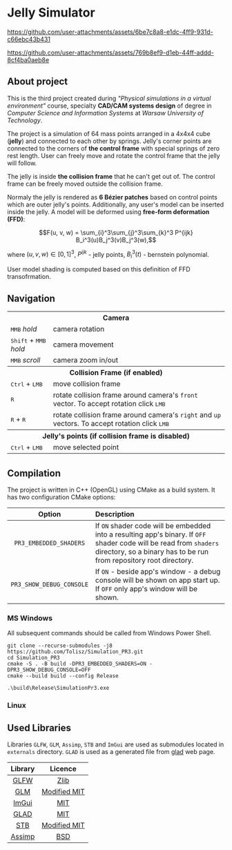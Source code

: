 ﻿# Jelly Simulator

https://github.com/user-attachments/assets/6be7c8a8-e1dc-4ff9-931d-c66ebc43b431

https://github.com/user-attachments/assets/769b8ef9-d1eb-44ff-addd-8cf4ba0aeb8e

## About project

This is the third project created during *"Physical simulations in a virtual environment"* course, specialty **CAD/CAM systems design** of degree in *Computer Science and Information Systems* at *Warsaw University of Technology*. 

The project is a simulation of 64 mass points arranged in a 4x4x4 cube (**jelly**) and connected to each other by springs. Jelly's corner points are connected to the corners of **the control frame** with special springs of zero rest length. User can freely move and rotate the control frame that the jelly will follow.

The jelly is inside **the collision frame** that he can't get out of. The control frame can be freely moved outside the collision frame. 

Normaly the jelly is rendered as **6 Bézier patches** based on control points which are outer jelly's points. Additionally, any user's model can be inserted inside the jelly. A model will be deformed using **free-form deformation (FFD)**: 

$$F(u, v, w) = \sum_{i}^3\sum_{j}^3\sum_{k}^3 P^{ijk} B_i^3(u)B_j^3(v)B_j^3(w),$$

where  $`(u, v, w) \in [0, 1]^3`$, $`P^{ijk}`$ - jelly points, $`B^3_i(t)`$ - bernstein polynomial.

User model shading is computed based on this definition of FFD transofrmation.

## Navigation

<table>
    <tbody>
		<tr>
            <th colspan=2> Camera</th>
        </tr>
		<tr>
            <td><kbd>MMB</kbd> <i>hold</i></td>
            <td>camera rotation</td>
        </tr>
		<tr>
            <td><kbd>Shift</kbd> + <kbd>MMB</kbd> <i>hold</i></td>
            <td>camera movement</td>
        </tr>
		<tr>
            <td><kbd>MMB</kbd> <i>scroll</i></td>
            <td>camera zoom in/out</td>
        </tr>
		<tr>
            <th colspan=2> Collision Frame (if enabled)</th>
        </tr>
		<tr>
            <td><kbd>Ctrl</kbd> + <kbd>LMB</kbd></td>
            <td>move collision frame</td>
        </tr>
		<tr>
            <td><kbd>R</kbd></td>
            <td>rotate collision frame around camera's <code>front</code> vector. To accept rotation click <kbd>LMB</kbd></td>
        </tr>
		<tr>
            <td><kbd>R</kbd> + <kbd>R</kbd></td>
            <td>rotate collision frame around camera's <code>right</code> and <code>up</code> vectors. To accept rotation click <kbd>LMB</kbd></td>
        </tr>
		<tr>
            <th colspan=2> Jelly's points (if collision frame is disabled)</th>
        </tr>
		<tr>
            <td><kbd>Ctrl</kbd> + <kbd>LMB</kbd></td>
            <td>move selected point</td>
        </tr>
	</tbody>
</table>

######

## Compilation

The project is written in C++ (OpenGL) using CMake as a build system. It has two configuration CMake options: 

| Option | Description | 
| :---:         |     :---      |
| `PR3_EMBEDDED_SHADERS`   | If `ON` shader code will be embedded into a resulting app's binary. If `OFF` shader code will be read from `shaders` directory, so a binary has to be run from repository root directory.      |
| `PR3_SHOW_DEBUG_CONSOLE` | If `ON` - beside app's window - a debug console will be shown on app start up. If `OFF` only app's window will be shown.        |

### MS Windows

All subsequent commands should be called from Windows Power Shell.

```
git clone --recurse-submodules -j8 https://github.com/Tolisz/Simulation_PR3.git
cd Simulation_PR3
cmake -S . -B build -DPR3_EMBEDDED_SHADERS=ON -DPR3_SHOW_DEBUG_CONSOLE=OFF
cmake --build build --config Release
```

```
.\build\Release\SimulationPr3.exe
```

### Linux



## Used Libraries

Libraries `GLFW`, `GLM`, `Assimp`, `STB` and `ImGui` are used as submodules located in `externals` directory. `GLAD` is used as a generated file from [glad](https://glad.dav1d.de/) web page. 

| Library | Licence |
| :---:   | :---:   |
| [GLFW](https://github.com/glfw/glfw) | [Zlib](https://github.com/glfw/glfw?tab=Zlib-1-ov-file#readme) |
| [GLM](https://github.com/g-truc/glm) | [Modified MIT](https://github.com/g-truc/glm?tab=License-1-ov-file#readme)|
| [ImGui](https://github.com/ocornut/imgui) | [MIT](https://github.com/ocornut/imgui?tab=MIT-1-ov-file#readme)| 
| [GLAD](https://github.com/Dav1dde/glad) | [MIT](https://github.com/Dav1dde/glad?tab=License-1-ov-file#readme) | 
| [STB](https://github.com/nothings/stb) | [Modified MIT](https://github.com/nothings/stb?tab=License-1-ov-file#readme) | 
| [Assimp](https://github.com/assimp/assimp/) | [BSD](https://github.com/assimp/assimp/?tab=License-1-ov-file#readme) | 
